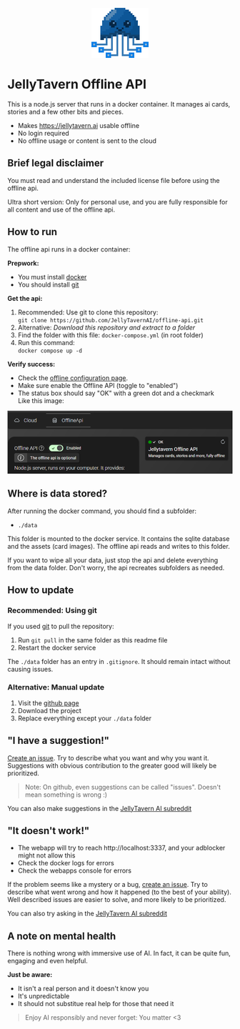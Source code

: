 <p align="center">
  <img src="readme-assets/readme-logo.png?raw=true" alt="JellyTavern logo" />
</p>

# JellyTavern Offline API

This is a node.js server that runs in a docker container. It manages ai cards, stories and a few other bits and pieces.

- Makes https://jellytavern.ai usable offline
- No login required
- No offline usage or content is sent to the cloud

## Brief legal disclaimer

You must read and understand the included license file before using the offline api.

Ultra short version: Only for personal use, and you are fully responsible for all content and use of the offline api.

## How to run

The offline api runs in a docker container:

**Prepwork:**

* You must install [docker](https://docs.docker.com/engine/install/)
* You should install [git](https://git-scm.com/downloads)

**Get the api:**

1. Recommended: Use git to clone this repository:<br>`git clone https://github.com/JellyTavernAI/offline-api.git`
1. Alternative: _Download this repository and extract to a folder_
1. Find the folder with this file: `docker-compose.yml` (in root folder)
1. Run this command:<br>`docker compose up -d`

**Verify success:**

- Check the [offline configuration page](https://jellytavern.ai/config/overview).
- Make sure enable the Offline API (toggle to "enabled")
- The status box should say "OK" with a green dot and a checkmark<br>Like this image:

<p>
  <img src="readme-assets/howto-config.png?raw=true" alt="Screenshot of valid offline api config" />
</p>

## Where is data stored?

After running the docker command, you should find a subfolder:
- `./data`

This folder is mounted to the docker service. It contains the sqlite database and the assets (card images). The offline api reads and writes to this folder.

If you want to wipe all your data, just stop the api and delete everything from the data folder. Don't worry, the api recreates subfolders as needed.

## How to update

### Recommended: Using git

If you used [git](https://git-scm.com/downloads) to pull the repository:

1. Run `git pull` in the same folder as this readme file
2. Restart the docker service

The `./data` folder has an entry in `.gitignore`. It should remain intact without causing issues.

### Alternative: Manual update

1. Visit the [github page](https://github.com/JellyTavernAI/offline-api)
2. Download the project
3. Replace everything except your `./data` folder

## "I have a suggestion!"

[Create an issue](https://github.com/JellyTavernAI/offline-api). Try to describe what you want and why you want it. Suggestions with obvious contribution to the greater good will likely be prioritized.

> Note: On github, even suggestions can be called "issues". Doesn't mean something is wrong :)

You can also make suggestions in the [JellyTavern AI subreddit](https://www.reddit.com/r/JellyTavernAI/)

## "It doesn't work!"

- The webapp will try to reach http://localhost:3337, and your adblocker might not allow this
- Check the docker logs for errors
- Check the webapps console for errors

If the problem seems like a mystery or a bug, [create an issue](https://github.com/JellyTavernAI/offline-api). Try to describe what went wrong and how it happened (to the best of your ability). Well described issues are easier to solve, and more likely to be prioritized.

You can also try asking in the [JellyTavern AI subreddit](https://www.reddit.com/r/JellyTavernAI/)

## A note on mental health

There is nothing wrong with immersive use of AI. In fact, it can be quite fun, engaging and even helpful.

**Just be aware:**
- It isn't a real person and it doesn't know you
- It's unpredictable
- It should not substitue real help for those that need it

> Enjoy AI responsibly and never forget: You matter &lt;3